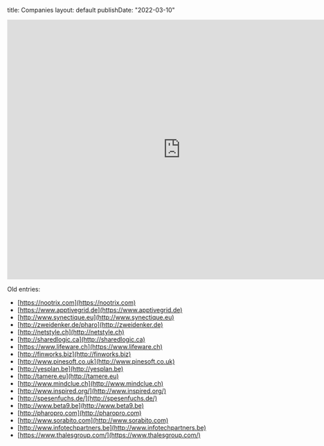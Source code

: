 title: Companies
layout: default
publishDate: "2022-03-10"

<iframe src="https://app.apptivegrid.de/?uri=/api/a/6789130f0a54378a8de82143/67e400f05cf0b6dd40ed9d07/BDOmRVrRfuAzfyGa0wxV1c3VLQo6d0vcjF6p7D69ckwhHSg6ZxX#/block" width="800" height="600" style="border:none;"></iframe>

Old entries:

- [https://nootrix.com](https://nootrix.com)
- [https://www.apptivegrid.de](https://www.apptivegrid.de)
- [http://www.synectique.eu](http://www.synectique.eu)
- [http://zweidenker.de/pharo](http://zweidenker.de)
- [http://netstyle.ch](http://netstyle.ch)
- [http://sharedlogic.ca](http://sharedlogic.ca)
- [https://www.lifeware.ch](https://www.lifeware.ch)
- [http://finworks.biz](http://finworks.biz)
- [http://www.pinesoft.co.uk](http://www.pinesoft.co.uk)
- [http://yesplan.be](http://yesplan.be)
- [http://tamere.eu](http://tamere.eu)
- [http://www.mindclue.ch](http://www.mindclue.ch)
- [http://www.inspired.org/](http://www.inspired.org/)
- [http://spesenfuchs.de/](http://spesenfuchs.de/)
- [http://www.beta9.be](http://www.beta9.be)
- [http://pharopro.com](http://pharopro.com)
- [http://www.sorabito.com](http://www.sorabito.com)
- [http://www.infotechpartners.be](http://www.infotechpartners.be)
- [https://www.thalesgroup.com/](https://www.thalesgroup.com/)
